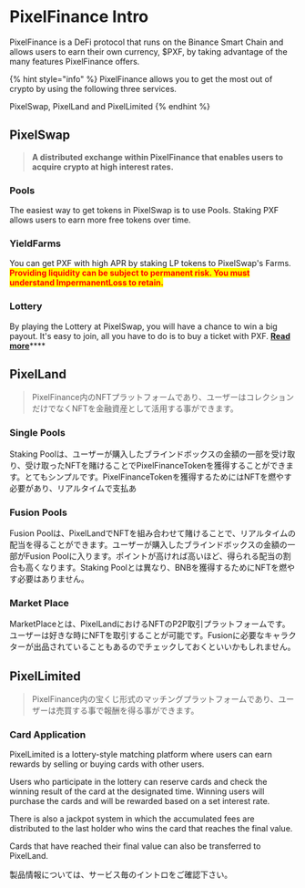 # PixelFinance Intro

PixelFinance is a DeFi protocol that runs on the Binance Smart Chain and allows users to earn their own currency, $PXF, by taking advantage of the many features PixelFinance offers.

{% hint style="info" %}
PixelFinance allows you to get the most out of crypto by using the following three services.

PixelSwap, PixelLand and PixelLimited
{% endhint %}

## PixelSwap

> **A distributed exchange within PixelFinance that enables users to acquire crypto at high interest rates.**

### Pools

The easiest way to get tokens in PixelSwap is to use Pools. Staking PXF allows users to earn more free tokens over time.

### YieldFarms

You can get PXF with high APR by staking LP tokens to PixelSwap's Farms. <mark style="color:red;">**Providing liquidity can be subject to permanent risk. You must understand ImpermanentLoss to retain.**</mark>

### Lottery

By playing the Lottery at PixelSwap, you will have a chance to win a big payout. It's easy to join, all you have to do is to buy a ticket with PXF. [**Read more**](./#lottery)****

## PixelLand

> PixelFinance内のNFTプラットフォームであり、ユーザーはコレクションだけでなくNFTを金融資産として活用する事ができます。

### Single Pools

Staking Poolは、ユーザーが購入したブラインドボックスの金額の一部を受け取り、受け取ったNFTを賭けることでPixelFinanceTokenを獲得することができます。とてもシンプルです。PixelFinanceTokenを獲得するためにはNFTを燃やす必要があり、リアルタイムで支払あ

### Fusion Pools

Fusion Poolは、PixelLandでNFTを組み合わせて賭けることで、リアルタイムの配当を得ることができます。ユーザーが購入したブラインドボックスの金額の一部がFusion Poolに入ります。ポイントが高ければ高いほど、得られる配当の割合も高くなります。Staking Poolとは異なり、BNBを獲得するためにNFTを燃やす必要はありません。

### Market Place

MarketPlaceとは、PixelLandにおけるNFTのP2P取引プラットフォームです。ユーザーは好きな時にNFTを取引することが可能です。Fusionに必要なキャラクターが出品されていることもあるのでチェックしておくといいかもしれません。

## PixelLimited

> PixelFinance内の宝くじ形式のマッチングプラットフォームであり、ユーザーは売買する事で報酬を得る事ができます。

### Card Application

PixelLimited is a lottery-style matching platform where users can earn rewards by selling or buying cards with other users.

Users who participate in the lottery can reserve cards and check the winning result of the card at the designated time. Winning users will purchase the cards and will be rewarded based on a set interest rate.

There is also a jackpot system in which the accumulated fees are distributed to the last holder who wins the card that reaches the final value.

Cards that have reached their final value can also be transferred to PixelLand.

製品情報については、サービス毎のイントロをご確認下さい。
